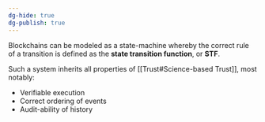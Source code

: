 ```yaml
---
dg-hide: true
dg-publish: true
---
```

Blockchains can be modeled as a state-machine whereby the correct rule of a transition is defined as the **state transition function**, or **STF**.

Such a system inherits all properties of [[Trust#Science-based Trust]], most notably:
- Verifiable execution
- Correct ordering of events
- Audit-ability of history